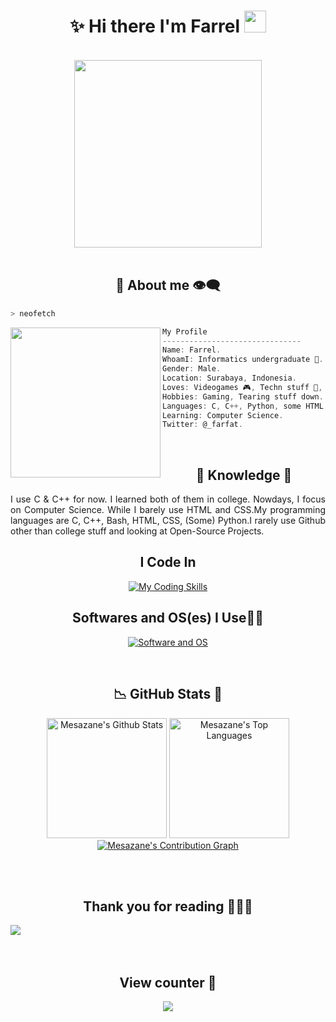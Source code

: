 <h1 align="center">✨ Hi there I'm Farrel <img src="https://media.giphy.com/media/hvRJCLFzcasrR4ia7z/giphy.gif" width="35px" height="35px"></h1>

<body>
<br>
<div align="center">
<img src="https://media1.tenor.com/m/Qmkcee5Toe8AAAAd/aqua-jump.gif" width="300px">
</div>
<br>

<h2 align="center"> 💬 About me 👁️‍🗨️ </h2>

```zsh
> neofetch
```

<img align="left" src="https://github.com/Mesazane/Mesazane/assets/138877877/d4406b9d-bdc7-465c-a5b5-ab0d14cf8bc2" width="240px"/> 

```csharp
My Profile
-------------------------------
Name: Farrel.
WhoamI: Informatics undergraduate 🏫.
Gender: Male.
Location: Surabaya, Indonesia.
Loves: Videogames 🎮, Techn stuff 🚀, Books 📚.
Hobbies: Gaming, Tearing stuff down.
Languages: C, C++, Python, some HTML and CSS.
Learning: Computer Science.
Twitter: @_farfat.
```
<br>
     
<div>
<h2 align="center"> 🔎 Knowledge 📖 </h2>
</div>
<div align = "center">
<p align = "justify">I use C & C++ for now. I learned both of them in college. Nowdays, I focus on Computer Science. While I barely use HTML and CSS.My programming languages are C, C++, Bash, HTML, CSS, (Some) Python.I rarely use Github other than college stuff and looking at Open-Source Projects.<br></p>
<h2 align="center">  I Code In </h2>
<p align = "center">
     <a href="https://skillicons.dev">
        <img src="https://skillicons.dev/icons?i=bash,linux,git,github,py,c,cpp,css,html,&perline=7"alt="My Coding Skills"/> 
    </a>
    <h2 align="center">  Softwares and OS(es) I Use👨‍💻 </h2>
<p align = "center">
     <a href="https://skillicons.dev">
        <img src="https://skillicons.dev/icons?i=ubuntu,windows,vscode,pr,ps,discord,cmake,docker,figma,&perline=7"alt="Software and OS"/> 
    </a>
</p>
</div>
<br>

<h2 align = "center"> 📉 GitHub Stats 🌟 </h2>
<div> 
<p align = "center">
  <a href="https://github.com/Mesazane"><img alt="Mesazane's Github Stats" src="https://github-readme-stats.vercel.app/api/?username=Mesazane&show_icons=true&include_all_commits=true&count_private=true&theme=material-palenight&hide_border=true&bg_color=1F222E&title_color=F85D7F&icon_color=F8D866&line_height=28&rank_icon=github" height="192px"/></a>
  <a href="https://github.com/Mesazane"><img alt="Mesazane's Top Languages" src="https://denvercoder1-github-readme-stats.vercel.app/api/top-langs/?username=Mesazane&langs_count=8&layout=compact&theme=material-palenight&hide_border=true&bg_color=1F222E&title_color=F85D7F&icon_color=F8D866" height="192px"/></a>
  <a href="https://github.com/Mesazane"><img alt="Mesazane's Contribution Graph" src="https://github-readme-activity-graph.vercel.app/graph?username=Mesazane&theme=dracula&bg_color=1F222E&title_color=F85D7F&point=F8D866&line=F85D7F&color=a6accd&hide_border=true&radius=4.5" /></a>
</p>
</div>
<br>

</div>  
<br>
<div>
<h2 align="center">Thank you for reading 🙋🏻‍♂️</h2>
<div>
<img src="https://github.com/Mesazane/Mesazane/assets/138877877/1383079e-4972-42cd-b197-16f45279077e" align="center" />
  </div>
<br> 
</div>  


<br>
<div>
<h2 align="center">View counter 👀</h2>
<div align="center">
<img src="https://moe-counter.glitch.me/get/@Mesazane?theme=rule34" />
  </div>
<br>
